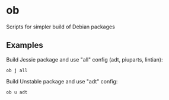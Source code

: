 # ob
Scripts for simpler build of Debian packages

## Examples
Build Jessie package and use "all" config (adt, piuparts, lintian):

`ob j all`

Build Unstable package and use "adt" config:

`ob u adt`
